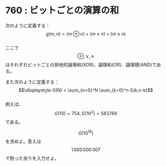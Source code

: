 # 760 : ビットごとの演算の和

次のように定義する：\
$$g(m,n) = (m \oplus n) + (m \lor n) + (m \land n)$$\
ここで$$\oplus, \lor, \land$$はそれぞれビットごとの排他的論理和(XOR)、論理和(OR)、論理積(AND)である。

また次のように定義する：\
$$\displaystyle G(N) = \sum_{n=0}^N \sum_{k=0}^n G(k,n-k)$$\
例えば、$$G(10) = 754, G(10^2) = 583766$$である。

$$G(10^{18})$$を求めよ。答えは$$1\,000\,000\,007$$で割った余りを入力せよ。
